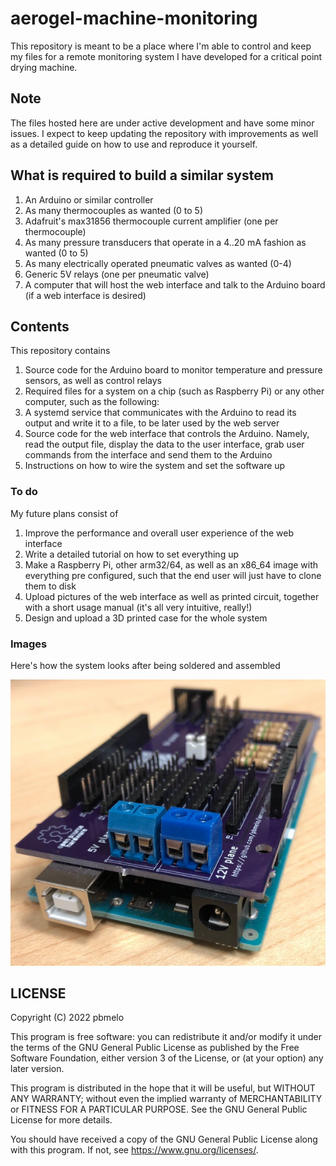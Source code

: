 # aerogel-machine-monitoring

This repository is meant to be a place where I'm able to control and keep my
files for a remote monitoring system I have developed for a critical point drying machine.

## Note

The files hosted here are under active development and have some minor issues.
I expect to keep updating the repository with improvements as well as a detailed
guide on how to use and reproduce it yourself.

## What is required to build a similar system

1. An Arduino or similar controller
2. As many thermocouples as wanted (0 to 5)
3. Adafruit's max31856 thermocouple current amplifier (one per thermocouple)
4. As many pressure transducers that operate in a 4..20 mA fashion as wanted
   (0 to 5)
5. As many electrically operated pneumatic valves as wanted (0-4)
6. Generic 5V relays (one per pneumatic valve)
7. A computer that will host the web interface and talk to the Arduino board (if
   a web interface is desired)

## Contents

This repository contains

1. Source code for the Arduino board to monitor temperature and pressure
   sensors, as well as control relays
2. Required files for a system on a chip (such as Raspberry Pi) or any other
   computer, such as the following:
3. A systemd service that communicates with the Arduino to read its output and
   write it to a file, to be later used by the web server
4. Source code for the web interface that controls the Arduino.  Namely, read
   the output file, display the data to the user interface, grab user commands
   from the interface and send them to the Arduino
5. Instructions on how to wire the system and set the software up

### To do

My future plans consist of

1. Improve the performance and overall user experience of the web interface
2. Write a detailed tutorial on how to set everything up
3. Make a Raspberry Pi, other arm32/64, as well as an x86_64 image with
   everything pre configured, such that the end user will just have to clone
   them to disk
4. Upload pictures of the web interface as well as printed circuit, together
   with a short usage manual (it's all very intuitive, really!)
5. Design and upload a 3D printed case for the whole system

### Images

Here's how the system looks after being soldered and assembled

![Photo of the assembled system](https://github.com/pbmelo/aerogel-machine-monitoring/blob/main/screenshots/mounted-module.png?raw=true)

## LICENSE

Copyright (C) 2022 pbmelo

This program is free software: you can redistribute it and/or modify it under
the terms of the GNU General Public License as published by the Free Software
Foundation, either version 3 of the License, or (at your option) any later
version.

This program is distributed in the hope that it will be useful, but WITHOUT ANY
WARRANTY; without even the implied warranty of MERCHANTABILITY or FITNESS FOR A
PARTICULAR PURPOSE. See the GNU General Public License for more details.

You should have received a copy of the GNU General Public License along with
this program. If not, see <https://www.gnu.org/licenses/>.
